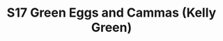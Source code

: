 ---
title: S17 Green Eggs and Cammas (Kelly Green)
permalink: "/teams/s17-kelly-green"
members:
- TJ Baggett - Captain
- Bill Cammas - QB
- Brett Chambers
- Caleb Anderson
- Chris Rybicki
- Dave Asche
- Desmond Johnson
- Dewayne Alexander
- JP Hooth
- Lauren Pruitt
- Mark Japinga
- Mike Osorio
- Ryan Myers
teamid: 6694
name: S17 Green Eggs and Cammas
color: Kelly Green
division: ''
---